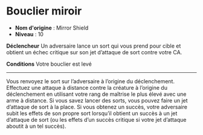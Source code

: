 # Bouclier miroir

 * **Nom d'origine** : Mirror Shield
 * **Niveau** : 10


<p><strong>Déclencheur</strong> Un adversaire lance un sort qui vous prend pour cible et obtient un échec critique sur son jet d’attaque de sort contre votre CA.</p>
<p><strong>Conditions</strong> Votre bouclier est levé</p>
<hr>
<p>Vous renvoyez le sort sur l’adversaire à l’origine du déclenchement. Effectuez une attaque à distance contre la créature à l’origine du déclenchement en utilisant votre rang de maîtrise le plus élevé avec une arme à distance. Si vous savez lancer des sorts, vous pouvez faire un jet d’attaque de sort à la place. Si vous obtenez un succès, votre adversaire subit les effets de son propre sort lorsqu’il obtient un succès à un jet d’attaque de sort (ou les effets d’un succès critique si votre jet d’attaque aboutit à un tel succès).</p>
